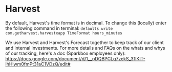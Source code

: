 # Harvest

By default, Harvest's time format is in decimal. To change this (locally) enter the following command in terminal: 
```defaults write com.getharvest.harvestxapp TimeFormat hours_minutes```

We use Harvest and Harvest's Forecast together to keep track of our client and internal investments. For more details and FAQs on the whats and whys of our tracking, here's a doc (Sparkbox employees only): https://docs.google.com/document/d/1__pDQBPCLq7zekS_31IKIT-ihHlwm0fmPt31aC1VDzQ/edit#
